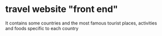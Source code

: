 
# travel website "front end" 
 It contains some countries and the most famous tourist places, activities and foods specific to each country
